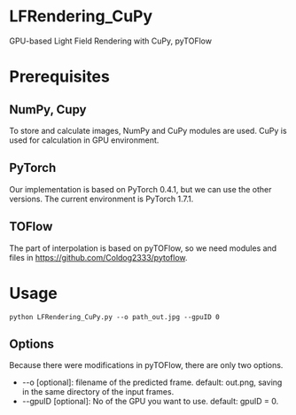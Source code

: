# LFRendering_CuPy
GPU-based Light Field Rendering with CuPy, pyTOFlow



# Prerequisites



## NumPy, Cupy
To store and calculate images, NumPy and CuPy modules are used. CuPy is used for calculation in GPU environment.

## PyTorch
Our implementation is based on PyTorch 0.4.1, but we can use the other versions. The current environment is PyTorch 1.7.1.

## TOFlow
The part of interpolation is based on pyTOFlow, so we need modules and files in https://github.com/Coldog2333/pytoflow.



# Usage
```
python LFRendering_CuPy.py --o path_out.jpg --gpuID 0
```

## Options
Because there were modifications in pyTOFlow, there are only two options.

+ --o [optional]: filename of the predicted frame. default: out.png, saving in the same directory of the input frames.
+ --gpuID [optional]: No of the GPU you want to use. default: gpuID = 0.
